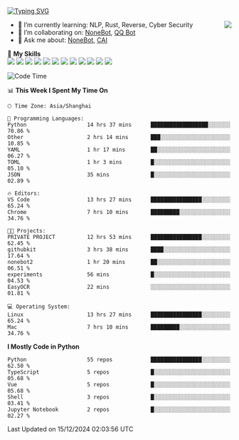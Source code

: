 [![Typing SVG](https://readme-typing-svg.herokuapp.com?size=25&duration=2500&color=8C43EA&vCenter=true&width=200&height=40&lines=Hi+there+%F0%9F%91%8B%F0%9F%8F%BB;I'm+yanyongyu)](https://git.io/typing-svg)

<a href="#">
  <img align="right" src="https://github-readme-stats.vercel.app/api?username=yanyongyu&count_private=true&show_icons=true&bg_color=15,f2f7fd,E0EAFC" />
</a>

- 🌱 I’m currently learning: NLP, Rust, Reverse, Cyber Security
- 👯 I’m collaborating on: [NoneBot](https://github.com/nonebot), [QQ Bot](https://github.com/Mrs4s/go-cqhttp)
- 💬 Ask me about: [NoneBot](https://github.com/nonebot), [CAI](https://github.com/cscs181/CAI)

🌟 **My Skills**  
![](https://img.shields.io/badge/-Python-3e74a2?style=flat-square&logo=Python&logoColor=fff)
![](https://img.shields.io/badge/-TypeScript-3178C6?style=flat-square&logo=TypeScript&logoColor=fff)
![](https://img.shields.io/badge/-Vue-4fc08d?style=flat-square&logo=Vue.js&logoColor=fff)
![](https://img.shields.io/badge/-React-2d98ce?style=flat-square&logo=React&logoColor=fff)
![](https://img.shields.io/badge/-FastAPI-009688?style=flat-square&logo=FastAPI&logoColor=fff)
![](https://img.shields.io/badge/-Linux-000000?style=flat-square&logo=Linux&logoColor=fff)
![](https://img.shields.io/badge/-Docker-2496ED?style=flat-square&logo=Docker&logoColor=fff)
![](https://img.shields.io/badge/-Kubernetes-326CE5?style=flat-square&logo=Kubernetes&logoColor=fff)
![](https://img.shields.io/badge/-GitHub%20Actions-2088FF?style=flat-square&logo=GitHubActions&logoColor=fff)
![](https://img.shields.io/badge/-PostgreSQL-4169E1?style=flat-square&logo=PostgreSQL&logoColor=fff)
![](https://img.shields.io/badge/-Redis-DC382D?style=flat-square&logo=Redis&logoColor=fff)
![](https://img.shields.io/badge/-MongoDB-47A248?style=flat-square&logo=MongoDB&logoColor=fff)

<!--START_SECTION:waka-->
![Code Time](http://img.shields.io/badge/Code%20Time-7%2C010%20hrs%2013%20mins-blue)

📊 **This Week I Spent My Time On** 

```text
🕑︎ Time Zone: Asia/Shanghai

💬 Programming Languages: 
Python                   14 hrs 37 mins      ██████████████████░░░░░░░   70.86 % 
Other                    2 hrs 14 mins       ███░░░░░░░░░░░░░░░░░░░░░░   10.85 % 
YAML                     1 hr 17 mins        ██░░░░░░░░░░░░░░░░░░░░░░░   06.27 % 
TOML                     1 hr 3 mins         █░░░░░░░░░░░░░░░░░░░░░░░░   05.10 % 
JSON                     35 mins             █░░░░░░░░░░░░░░░░░░░░░░░░   02.89 % 

🔥 Editors: 
VS Code                  13 hrs 27 mins      ████████████████░░░░░░░░░   65.24 % 
Chrome                   7 hrs 10 mins       █████████░░░░░░░░░░░░░░░░   34.76 % 

🐱‍💻 Projects: 
PRIVATE PROJECT          12 hrs 53 mins      ████████████████░░░░░░░░░   62.45 % 
githubkit                3 hrs 38 mins       ████░░░░░░░░░░░░░░░░░░░░░   17.64 % 
nonebot2                 1 hr 20 mins        ██░░░░░░░░░░░░░░░░░░░░░░░   06.51 % 
experiments              56 mins             █░░░░░░░░░░░░░░░░░░░░░░░░   04.53 % 
EasyOCR                  22 mins             ░░░░░░░░░░░░░░░░░░░░░░░░░   01.81 % 

💻 Operating System: 
Linux                    13 hrs 27 mins      ████████████████░░░░░░░░░   65.24 % 
Mac                      7 hrs 10 mins       █████████░░░░░░░░░░░░░░░░   34.76 % 
```

**I Mostly Code in Python** 

```text
Python                   55 repos            ████████████████░░░░░░░░░   62.50 % 
TypeScript               5 repos             █░░░░░░░░░░░░░░░░░░░░░░░░   05.68 % 
Vue                      5 repos             █░░░░░░░░░░░░░░░░░░░░░░░░   05.68 % 
Shell                    3 repos             █░░░░░░░░░░░░░░░░░░░░░░░░   03.41 % 
Jupyter Notebook         2 repos             █░░░░░░░░░░░░░░░░░░░░░░░░   02.27 % 
```




 Last Updated on 15/12/2024 02:03:56 UTC
<!--END_SECTION:waka-->
